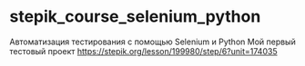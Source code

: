 # stepik_course_selenium_python
Автоматизация тестирования с помощью Selenium и Python
Мой первый тестовый проект
https://stepik.org/lesson/199980/step/6?unit=174035

